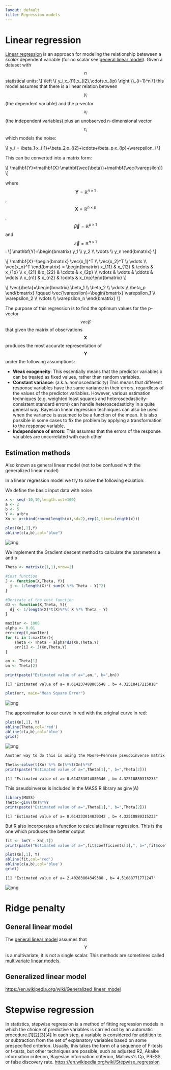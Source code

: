 ```yaml
---
layout: default
title: Regression models
---
```


# Linear regression

[Linear regression](https://en.wikipedia.org/wiki/Linear_regression) is an approach for modeling the relationship beteween a *scalar* dependent variable (for no scalar see [general linear model](#GLM)). Given a dataset with $$n$$ statistical units:
\\[
\left \\{ y_i,x_{i1},x_{i2},\cdots,x_{ip} \right \\}_{i=1}^n
\\]
this model assumes that there is a linear relation between $$y_i$$ (the dependent variable) and the p-vector $$x_i$$ (the independent variables) plus an unobserved n-dimensional vector $$\varepsilon_i$$ which models the noise:

\\[
y_i = \beta_1·x_{i1}+\beta_2·x_{i2}+\cdots+\beta_p·x_{ip}+\varepsilon_i
\\]

This can be converted into a matrix form:

\\[
\mathbf{Y}=\mathbf{X}·\mathbf{\vec{\beta}}+\mathbf{\vec{\varepsilon}}
\\]

where $$\mathbf{Y}=\mathbb{R}^{n\times1}$$, $$\mathbf{X}=\mathbb{R}^{n\times p}$$, $$\vec{\beta}=\mathbb{R}^{p\times1}$$ and $$\vec{\varepsilon}=\mathbb{R}^{n\times1}$$:
\\[
\mathbf{Y}=\begin{bmatrix} y_1 \\\ y_2 \\\ \vdots \\\ y_n \end{bmatrix} 
\\]

\\[
\mathbf{X}=\begin{bmatrix} \vec{x_1}^T \\\ \vec{x_2}^T \\\ \vdots \\\ \vec{x_n}^T \end{bmatrix} =
\begin{bmatrix} x_{11} & x_{12} & \cdots & x_{1p} \\\ x_{21} & x_{22} & \cdots & x_{2p} \\\ \vdots & \vdots & \ddots & \vdots \\\ x_{n1} & x_{n2} & \cdots & x_{np}\end{bmatrix}
\\]


\\[
\vec{\beta}=\begin{bmatrix} \beta_1 \\\ \beta_2 \\\ \vdots \\\ \beta_p \end{bmatrix} \qquad
\vec{\varepsilon}=\begin{bmatrix} \varepsilon_1 \\\ \varepsilon_2 \\\ \vdots \\\ \varepsilon_n \end{bmatrix} 
\\]

The purpose of this regression is to find the optimum values for the p-vector $$vec{\beta}$$ that given the matrix of observations $$\mathbf{X}$$ produces the most accurate representation of $$\mathbf{Y}$$ under the following assumptions:
* **Weak exogeneity**: This essentially means that the predictor variables x can be treated as fixed values, rather than random variables.
* **Constant variance**: (a.k.a. homoscedasticity) This means that different response variables have the same variance in their errors, regardless of the values of the predictor variables. However, various estimation techniques (e.g. weighted least squares and heteroscedasticity-consistent standard errors) can handle heteroscedasticity in a quite general way. Bayesian linear regression techniques can also be used when the variance is assumed to be a function of the mean. It is also possible in some cases to fix the problem by applying a transformation to the response variable.
* **Independence of errors**: This assumes that the errors of the response variables are uncorrelated with each other

## Estimation methods




Also known as general linear model (not to be confused with the generalized linear model)

In a linear regression model we try to solve the following ecuation:



We define the basic input data with noise


```R
x <- seq(-10,10,length.out=100)
a <- 2
b <- 5
Y <- a+b*x
Xn <- x+cbind(rnorm(length(x),sd=2),rep(1,times=length(x)))

plot(Xn[,1],Y)
abline(c(a,b),col="blue")
```


![png](output_1_0.png)


We implement the Gradient descent method to calculate the parameters a and b


```R
Theta <- matrix(c(1,1),nrow=2)

#Cost function
J <- function(X,Theta, Y){
  j <- 1/length(X)*( sum(X %*% Theta - Y)^2)
}

#Derivate of the cost function
dJ <- function(X,Theta, Y){
  dj <- 1/length(X)*t(X)%*%( X %*% Theta - Y)
}

maxIter <- 1000
alpha <- 0.01
err<-rep(0,maxIter)
for (i in 1:maxIter){
    Theta <- Theta - alpha*dJ(Xn,Theta,Y)
    err[i] <- J(Xn,Theta,Y)
}

an <- Theta[1]
bn <- Theta[2]

print(paste("Estimated value of a=",an,", b=",bn))
```

    [1] "Estimated value of a= 0.614237488865548 , b= 4.32518417215818"



```R
plot(err, main="Mean Square Error")
```


![png](output_4_0.png)


The approximation to our curve in red with the original curve in red:


```R
plot(Xn[,1], Y)
abline(Theta,col='red')
abline(c(a,b),col='blue')
grid()
```


![png](output_6_0.png)



```R
Another way to do this is using the Moore–Penrose pseudoinverse matrix
```


```R
Theta<-solve(t(Xn) %*% Xn)%*%t(Xn)%*%Y
print(paste("Estimated value of a=",Theta[1],", b=",Theta[2]))
```

    [1] "Estimated value of a= 0.614233014830346 , b= 4.32518880315233"


This pseudoinverse is included in the MASS R library as ginv(A)


```R
library(MASS)
Theta<-ginv(Xn)%*%Y
print(paste("Estimated value of a=",Theta[1],", b=",Theta[2]))
```

    [1] "Estimated value of a= 0.614233014830342 , b= 4.32518880315233"


But R also incorporates a function to calculate linear regression. This is the one which produces the better output


```R
fit <- lm(Y ~ Xn[,1])
print(paste("Estimated value of a=",fit$coefficients[1],", b=",fit$coefficients[2]))

plot(Xn[,1], Y)
abline(fit,col='red')
abline(c(a,b),col='blue')
grid()
```

    [1] "Estimated value of a= 2.40283864349388 , b= 4.51088771771247"



![png](output_12_1.png)



# Ridge penalty

## <a name="GLM"></a>General linear model

The [general linear model](https://en.wikipedia.org/wiki/General_linear_model) assumes that $$Y$$ is a multivariate, it is not a single scalar. This methods are sometimes called [multivariate linear models](http://www.public.iastate.edu/~maitra/stat501/lectures/MultivariateRegression.pdf).


## <a name="GZLM"></a>Generalized linear model

https://en.wikipedia.org/wiki/Generalized_linear_model

# Stepwise regression

In statistics, stepwise regression is a method of fitting regression models in which the choice of predictive variables is carried out by an automatic procedure.[1][2][3][4] In each step, a variable is considered for addition to or subtraction from the set of explanatory variables based on some prespecified criterion. Usually, this takes the form of a sequence of F-tests or t-tests, but other techniques are possible, such as adjusted R2, Akaike information criterion, Bayesian information criterion, Mallows's Cp, PRESS, or false discovery rate.
https://en.wikipedia.org/wiki/Stepwise_regression
